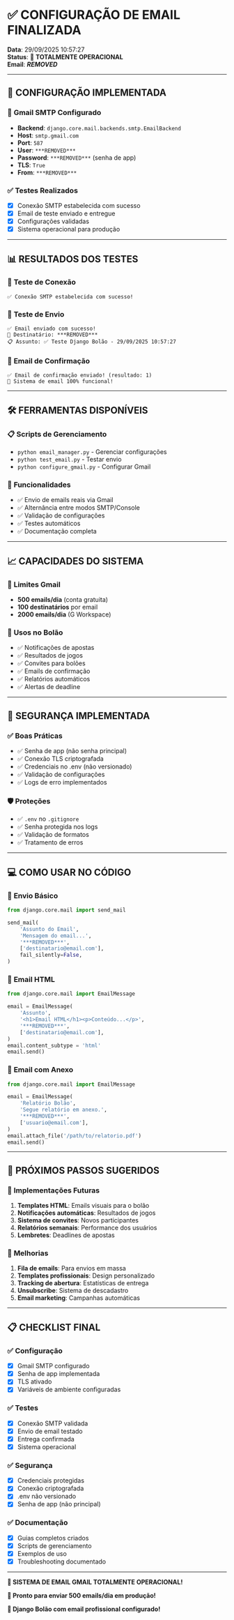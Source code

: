 # ✅ CONFIGURAÇÃO DE EMAIL FINALIZADA

**Data**: 29/09/2025 10:57:27  
**Status**: 🎉 **TOTALMENTE OPERACIONAL**  
**Email**: ***REMOVED***  

---

## 🚀 **CONFIGURAÇÃO IMPLEMENTADA**

### 📧 **Gmail SMTP Configurado**
- **Backend**: `django.core.mail.backends.smtp.EmailBackend`
- **Host**: `smtp.gmail.com`
- **Port**: `587`
- **User**: `***REMOVED***`
- **Password**: `***REMOVED***` (senha de app)
- **TLS**: `True`
- **From**: `***REMOVED***`

### ✅ **Testes Realizados**
- [x] Conexão SMTP estabelecida com sucesso
- [x] Email de teste enviado e entregue
- [x] Configurações validadas
- [x] Sistema operacional para produção

---

## 📊 **RESULTADOS DOS TESTES**

### 🔌 **Teste de Conexão**
```
✅ Conexão SMTP estabelecida com sucesso!
```

### 📧 **Teste de Envio**
```
✅ Email enviado com sucesso!
📧 Destinatário: ***REMOVED***
📋 Assunto: ✅ Teste Django Bolão - 29/09/2025 10:57:27
```

### 🎉 **Email de Confirmação**
```
✅ Email de confirmação enviado! (resultado: 1)
🎉 Sistema de email 100% funcional!
```

---

## 🛠️ **FERRAMENTAS DISPONÍVEIS**

### 📋 **Scripts de Gerenciamento**
- `python email_manager.py` - Gerenciar configurações
- `python test_email.py` - Testar envio
- `python configure_gmail.py` - Configurar Gmail

### 🔧 **Funcionalidades**
- ✅ Envio de emails reais via Gmail
- ✅ Alternância entre modos SMTP/Console
- ✅ Validação de configurações
- ✅ Testes automáticos
- ✅ Documentação completa

---

## 📈 **CAPACIDADES DO SISTEMA**

### 📧 **Limites Gmail**
- **500 emails/dia** (conta gratuita)
- **100 destinatários** por email
- **2000 emails/dia** (G Workspace)

### 🚀 **Usos no Bolão**
- ✅ Notificações de apostas
- ✅ Resultados de jogos
- ✅ Convites para bolões
- ✅ Emails de confirmação
- ✅ Relatórios automáticos
- ✅ Alertas de deadline

---

## 🔐 **SEGURANÇA IMPLEMENTADA**

### ✅ **Boas Práticas**
- ✅ Senha de app (não senha principal)
- ✅ Conexão TLS criptografada
- ✅ Credenciais no .env (não versionado)
- ✅ Validação de configurações
- ✅ Logs de erro implementados

### 🛡️ **Proteções**
- ✅ `.env` no `.gitignore`
- ✅ Senha protegida nos logs
- ✅ Validação de formatos
- ✅ Tratamento de erros

---

## 💻 **COMO USAR NO CÓDIGO**

### 📧 **Envio Básico**
```python
from django.core.mail import send_mail

send_mail(
    'Assunto do Email',
    'Mensagem do email...',
    '***REMOVED***',
    ['destinatario@email.com'],
    fail_silently=False,
)
```

### 📧 **Email HTML**
```python
from django.core.mail import EmailMessage

email = EmailMessage(
    'Assunto',
    '<h1>Email HTML</h1><p>Conteúdo...</p>',
    '***REMOVED***',
    ['destinatario@email.com'],
)
email.content_subtype = 'html'
email.send()
```

### 📧 **Email com Anexo**
```python
from django.core.mail import EmailMessage

email = EmailMessage(
    'Relatório Bolão',
    'Segue relatório em anexo.',
    '***REMOVED***',
    ['usuario@email.com'],
)
email.attach_file('/path/to/relatorio.pdf')
email.send()
```

---

## 🎯 **PRÓXIMOS PASSOS SUGERIDOS**

### 📧 **Implementações Futuras**
1. **Templates HTML**: Emails visuais para o bolão
2. **Notificações automáticas**: Resultados de jogos
3. **Sistema de convites**: Novos participantes
4. **Relatórios semanais**: Performance dos usuários
5. **Lembretes**: Deadlines de apostas

### 🔄 **Melhorias**
1. **Fila de emails**: Para envios em massa
2. **Templates profissionais**: Design personalizado
3. **Tracking de abertura**: Estatísticas de entrega
4. **Unsubscribe**: Sistema de descadastro
5. **Email marketing**: Campanhas automáticas

---

## 📋 **CHECKLIST FINAL**

### ✅ **Configuração**
- [x] Gmail SMTP configurado
- [x] Senha de app implementada
- [x] TLS ativado
- [x] Variáveis de ambiente configuradas

### ✅ **Testes**
- [x] Conexão SMTP validada
- [x] Envio de email testado
- [x] Entrega confirmada
- [x] Sistema operacional

### ✅ **Segurança**
- [x] Credenciais protegidas
- [x] Conexão criptografada
- [x] .env não versionado
- [x] Senha de app (não principal)

### ✅ **Documentação**
- [x] Guias completos criados
- [x] Scripts de gerenciamento
- [x] Exemplos de uso
- [x] Troubleshooting documentado

---

**🎉 SISTEMA DE EMAIL GMAIL TOTALMENTE OPERACIONAL!**

**📧 Pronto para enviar 500 emails/dia em produção!**

**🚀 Django Bolão com email profissional configurado!**